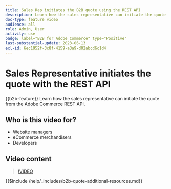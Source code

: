 ```yaml
---
title: Sales Rep initiates the B2B quote using the REST API
description: Learn how the sales representative can initiate the quote from the Adobe Commerce REST API.
doc-type: feature video
audience: all
role: Admin, User
activity: use
badge: label="B2B for Adobe Commerce" type="Positive"
last-substantial-update: 2023-06-13
exl-id: 6ec1952f-3c8f-4159-a3a9-d02abcd6c1d4
---
```

# Sales Representative initiates the quote with the REST API

{{b2b-feature}}
Learn how the sales representative can initiate the quote from the Adobe Commerce REST API.

## Who is this video for?

- Website managers
- eCommerce merchandisers
- Developers

## Video content

>[!VIDEO](https://video.tv.adobe.com/v/3420414?learn=on)

{{$include /help/_includes/b2b-quote-additional-resources.md}}

